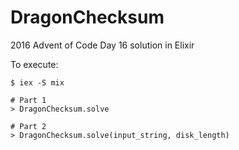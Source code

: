 # DragonChecksum

2016 Advent of Code Day 16 solution in Elixir

To execute:

```
$ iex -S mix

# Part 1
> DragonChecksum.solve

# Part 2
> DragonChecksum.solve(input_string, disk_length)
```
